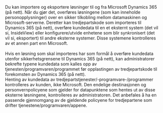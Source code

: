 Du kan importere og eksportere løsninger til og fra Microsoft Dynamics 365 (på nett). Når du gjør det, overføres løsningene (som kan inneholde personopplysninger) over en sikker tilkobling mellom datamaskinen og Microsoft-serverne. Deretter kan tredjepartskode som importeres til Dynamics 365 (på nett), overføre kundedata til en et eksternt system (det vil si, InsideView) eller konfigurere/utvide enhetene som blir synkronisert (det vil si, eksportert) til andre eksterne systemer. Disse systemene kontrolleres av et annen part enn Microsoft.</BR>  
Hvis en løsning som skal importeres har som formål å overføre kundedata utenfor sikkerhetsgrensene til Dynamics 365 (på nett), kan administratorer bekrefte typene kundedata som kalles opp av tjenesten/programvaren/programmet før opplastingen av tredjepartskode til forekomsten av Dynamics 365 (på nett).  </BR>
 Henting av kundedata av tredjepartstjenester/-programvare-/programmer kontrolleres av kunden, ikke Microsoft. Den endelige destinasjonen og personvernpolicyene som gjelder for datapunktene som hentes ut av disse eksterne løsningene, kontrolleres av administratoren. Det anbefales å ha en passende gjennomgang av de gjeldende policyene for tredjepartene som drifter tjenestene/programvaren/appene.